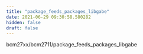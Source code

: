 ```yaml
---
title: "package_feeds_packages_libgabe"
date: 2021-06-29 09:30:58.580282
hidden: false
draft: false
---
```


bcm27xx/bcm2711/package_feeds_packages_libgabe

